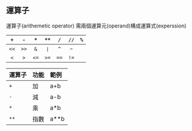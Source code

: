 ## 運算子

運算子(arithemetic operator)
需兩個運算元(operand)構成運算式(experssion)

`+` | `-` | `*` | `**` | `/` | `//` | `%`
:---:|:---:|:---:|:---:|:---:|:---:|:---:
`<<` | `>>` | `&` | `丨` | `^` | `~` | | 
`<` | `>` | `<=` | `>=` | `==` | `!=` 

運算子 | 功能 | 範例
:---|:---|:---
 `+` | 加 | a+b
 `-` | 減 | a-b
 `*` | 乘 | a*b
`**` | 指數| a**b


